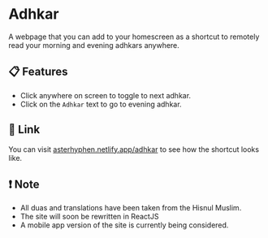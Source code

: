 # Adhkar
A webpage that you can add to your homescreen as a shortcut to remotely read your morning and evening adhkars anywhere.

## 📋 Features
- Click anywhere on screen to toggle to next adhkar.
- Click on the ` Adhkar ` text to go to evening adhkar.

## 🔗 Link
You can visit [asterhyphen.netlify.app/adhkar](https://asterhyphen.xyz/adhkar/) to see how the shortcut looks like.

## ❗️ Note
- All duas and translations have been taken from the Hisnul Muslim. 
- The site will soon be rewritten in ReactJS
- A mobile app version of the site is currently being considered.
